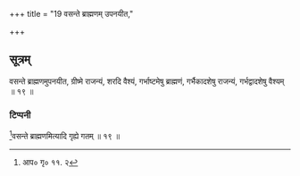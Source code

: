 +++
title = "19 वसन्ते ब्राह्मणम् उपनयीत,"

+++

## सूत्रम्
वसन्ते ब्राह्मणमुपनयीत, ग्रीष्मे राजन्यं, शरदि वैश्यं,
गर्भाष्टमेषु ब्राह्मणं, गर्भैकादशेषु राजन्यं, गर्भद्वादशेषु वैश्यम् ॥ १९ ॥  
### टिप्पनी
[^१]वसन्ते ब्राह्मणमित्यादि गृह्ये गतम् ॥ १९ ॥  

[^१]: आप० गृ० ११. २  
